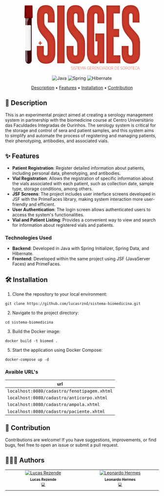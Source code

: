 <p align="center">
  <img width="380" height="216" src="https://github.com/lucasrznd/sistema-biomedicina/blob/main/src/main/resources/META-INF/resources/img/sisges.png">
</p>

<div align="center">

![Java](https://img.shields.io/badge/java-%23ED8B00.svg?style=for-the-badge&logo=openjdk&logoColor=white)
![Spring](https://img.shields.io/badge/spring-%236DB33F.svg?style=for-the-badge&logo=spring&logoColor=white)
![Hibernate](https://img.shields.io/badge/Hibernate-59666C?style=for-the-badge&logo=Hibernate&logoColor=white)
</div>

<p align="center">
 <a href="#description">Description</a> • 
 <a href="#features">Features</a> • 
 <a href="#installation">Installation</a> •
 <a href="#contribution">Contribution</a> 
</p>

<h2 id="description">📙 Description</h2>
This is an experimental project aimed at creating a serology management system in partnership with the biomedicine course at Centro Universitário das Faculdades Integradas de Ourinhos. The serology system is critical for the storage and control of sera and patient samples, and this system aims to simplify and automate the process of registering and managing patients, their phenotyping, antibodies, and associated vials.

<h2 id="features">✨ Features</h2>

- **Patient Registration**: Register detailed information about patients, including personal data, phenotyping, and antibodies.
- **Vial Registration**: Allows the registration of specific information about the vials associated with each patient, such as collection date, sample type, storage conditions, among others.
- **JSF Screens**: The project includes user interface screens developed in JSF with the PrimeFaces library, making system interaction more user-friendly and efficient.
- **User Authentication**: The login screen allows authenticated users to access the system's functionalities.
- **Vial and Patient Listing**: Provides a convenient way to view and search for information about registered vials and patients.

### Technologies Used

- **Backend**: Developed in Java with Spring Initializer, Spring Data, and Hibernate.
- **Frontend**: Developed within the same project using JSF (JavaServer Faces) and PrimeFaces.

<h2 id="installation">🛠️ Installation</h2>

1. Clone the repository to your local environment:

```
git clone https://github.com/lucasrznd/sistema-biomedicina.git
```

2. Navigate to the project directory:

```
cd sistema-biomedicina
```

3. Build the Docker image:

```
docker build -t biomed .
```

5. Start the application using Docker Compose:

```
docker-compose up -d
```

### Avaible URL's 
| url               |                                         
|----------------------|
| <kbd>localhost:8080/cadastro/fenotipagem.xhtml</kbd>     
| <kbd>localhost:8080/cadastro/anticorpo.xhtml</kbd>     
| <kbd>localhost:8080/cadastro/ampola.xhtml</kbd>
| <kbd>localhost:8080/cadastro/paciente.xhtml</kbd>

<h2 id="contribution">🤝 Contribution</h2>

Contributions are welcome! If you have suggestions, improvements, or find bugs, feel free to open an issue or submit a pull request.

<h2 id="authors">👨🏻‍💻 Authors</h2>

<table>
  <tbody>
    <tr>
      <td align="center" valign="top" width="14.28%"><a href="https://github.com/lucasrznd"><img src="https://avatars.githubusercontent.com/u/101664450?v=4&v=" width="115px;" alt="Lucas Rezende"/><br /><sub><b>Lucas Rezende</b></sub></a><br/><a title="Code">💻</a></td>
      <td align="center" valign="top" width="14.28%"><a href="https://github.com/zZ-LeoZin-Zz"><img src="https://avatars.githubusercontent.com/u/88119600?v=4" width="115px;" alt="Leonardo Hermes"/><br /><sub><b>Leonardo Hermes</b></sub></a><br/><a title="Code">💻</a></td>
  </tbody>
</table>
